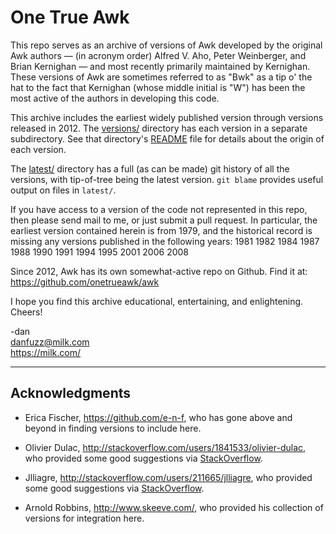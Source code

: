 One True Awk
============

This repo serves as an archive of versions of Awk developed by the
original Awk authors &mdash; (in acronym order) Alfred V. Aho, Peter
Weinberger, and Brian Kernighan &mdash; and most recently primarily
maintained by Kernighan. These versions of Awk are sometimes referred
to as "Bwk" as a tip o' the hat to the fact that Kernighan (whose
middle initial is "W") has been the most active of the authors in
developing this code.

This archive includes the earliest widely published version through
versions released in 2012. The [versions/](versions) directory has
each version in a separate subdirectory. See that directory's
[README](versions/README.md) file for details about the origin of
each version.

The [latest/](latest) directory has a full (as can be
made) git history of all the versions, with tip-of-tree being the
latest version. `git blame` provides useful output on files in
`latest/`.

If you have access to a version of the code not represented in this
repo, then please send mail to me, or just submit a pull request.  In
particular, the earliest version contained herein is from 1979, and
the historical record is missing any versions published in the
following years: 1981 1982 1984 1987 1988 1990 1991 1994 1995
2001 2006 2008

Since 2012, Awk has its own somewhat-active repo on Github. Find it
at: <https://github.com/onetrueawk/awk>

I hope you find this archive educational, entertaining, and enlightening.
Cheers!

-dan<br>
<danfuzz@milk.com><br>
<https://milk.com/>

- - - - -

Acknowledgments
---------------

* Erica Fischer, <https://github.com/e-n-f>, who has gone above
  and beyond in finding versions to include here.

* Olivier Dulac, <http://stackoverflow.com/users/1841533/olivier-dulac>,
  who provided some good suggestions via
  [StackOverflow](http://stackoverflow.com/questions/15687108/).

* Jlliagre, <http://stackoverflow.com/users/211665/jlliagre>,
  who provided some good suggestions via
  [StackOverflow](http://stackoverflow.com/questions/15687108/).

* Arnold Robbins, <http://www.skeeve.com/>,
  who provided his collection of versions for integration here.

